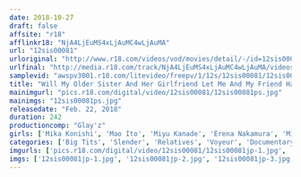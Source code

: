 ```yaml
---
date: 2018-10-27
draft: false
affsite: "r18"
afflinkr18: "NjA4LjEuMS4xLjAuMC4wLjAuMA"
url: "12sis00081"
urloriginal: "http://www.r18.com/videos/vod/movies/detail/-/id=12sis00081"
urlfinal: "http://media.r18.com/track/NjA4LjEuMS4xLjAuMC4wLjAuMA/videos/vod/movies/detail/-/id=12sis00081"
samplevid: "awspv3001.r18.com/litevideo/freepv/1/12s/12sis00081/12sis00081_dmb_w.mp4"
title: "Will My Older Sister And Her Girlfriend Let Me And My Friend Have Sex With Them? Highlights 4 Hours"
mainimgurl: "pics.r18.com/digital/video/12sis00081/12sis00081ps.jpg"
mainimgs: "12sis00081ps.jpg"
releasedate: "Feb. 22, 2018"
duration: 242
productioncomp: "Glay'z"
girls: ['Mika Konishi', 'Mao Ito', 'Miyu Kanade', 'Erena Nakamura', 'Misato Nonomiya', 'Chitose Yura', 'Satomi Ayase', 'Ren Mitsuki']
categories: ['Big Tits', 'Slender', 'Relatives', 'Voyeur', 'Documentary', 'Sister', 'Creampie', 'Compilation', 'Homemade', 'Over 4 Hours']
imgurls: ['pics.r18.com/digital/video/12sis00081/12sis00081jp-1.jpg', 'pics.r18.com/digital/video/12sis00081/12sis00081jp-2.jpg', 'pics.r18.com/digital/video/12sis00081/12sis00081jp-3.jpg', 'pics.r18.com/digital/video/12sis00081/12sis00081jp-4.jpg', 'pics.r18.com/digital/video/12sis00081/12sis00081jp-5.jpg', 'pics.r18.com/digital/video/12sis00081/12sis00081jp-6.jpg', 'pics.r18.com/digital/video/12sis00081/12sis00081jp-7.jpg', 'pics.r18.com/digital/video/12sis00081/12sis00081jp-8.jpg', 'pics.r18.com/digital/video/12sis00081/12sis00081jp-9.jpg', 'pics.r18.com/digital/video/12sis00081/12sis00081jp-10.jpg', 'pics.r18.com/digital/video/12sis00081/12sis00081jp-11.jpg', 'pics.r18.com/digital/video/12sis00081/12sis00081jp-12.jpg', 'pics.r18.com/digital/video/12sis00081/12sis00081jp-13.jpg', 'pics.r18.com/digital/video/12sis00081/12sis00081jp-14.jpg', 'pics.r18.com/digital/video/12sis00081/12sis00081jp-15.jpg', 'pics.r18.com/digital/video/12sis00081/12sis00081jp-16.jpg', 'pics.r18.com/digital/video/12sis00081/12sis00081jp-17.jpg', 'pics.r18.com/digital/video/12sis00081/12sis00081jp-18.jpg', 'pics.r18.com/digital/video/12sis00081/12sis00081jp-19.jpg', 'pics.r18.com/digital/video/12sis00081/12sis00081jp-20.jpg']
imgs: ['12sis00081jp-1.jpg', '12sis00081jp-2.jpg', '12sis00081jp-3.jpg', '12sis00081jp-4.jpg', '12sis00081jp-5.jpg', '12sis00081jp-6.jpg', '12sis00081jp-7.jpg', '12sis00081jp-8.jpg', '12sis00081jp-9.jpg', '12sis00081jp-10.jpg', '12sis00081jp-11.jpg', '12sis00081jp-12.jpg', '12sis00081jp-13.jpg', '12sis00081jp-14.jpg', '12sis00081jp-15.jpg', '12sis00081jp-16.jpg', '12sis00081jp-17.jpg', '12sis00081jp-18.jpg', '12sis00081jp-19.jpg', '12sis00081jp-20.jpg']
---
```

